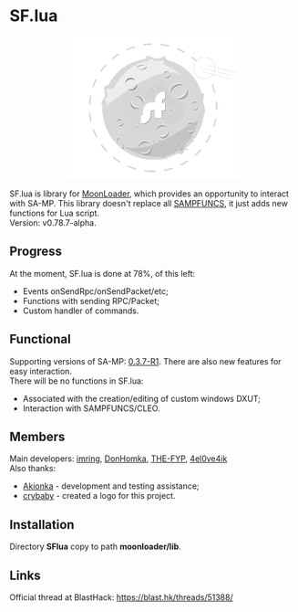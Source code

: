 # SF.lua
<p align="center"><img src="/logo.png" height="250px" /></p>

SF.lua is library for [MoonLoader](https://www.blast.hk/moonloader), which provides an opportunity to interact with SA-MP. This library doesn't replace all [SAMPFUNCS](https://www.blast.hk/sampfuncs), it just adds new functions for Lua script.  
Version: v0.78.7-alpha.

## Progress
At the moment, SF.lua is done at 78%, of this left:
* Events onSendRpc/onSendPacket/etc;
* Functions with sending RPC/Packet;
* Custom handler of commands.

## Functional
Supporting versions of SA-MP: [0.3.7-R1](https://forum.sa-mp.com/showthread.php?t=572700). There are also new features for easy interaction.  
There will be no functions in SF.lua:
* Associated with the creation/editing of custom windows DXUT;
* Interaction with SAMPFUNCS/CLEO.

## Members
Main developers: [imring](https://github.com/imring), [DonHomka](https://github.com/DonHomka), [THE-FYP](https://github.com/THE-FYP), [4el0ve4ik](https://github.com/4el0ve4ik)  
Also thanks:
* [Akionka](https://github.com/Akionka) - development and testing assistance;
* [crybaby](https://www.behance.net/schweitzerr) - created a logo for this project.

## Installation
Directory **SFlua** copy to path **moonloader/lib**.

## Links
Official thread at BlastHack: https://blast.hk/threads/51388/
